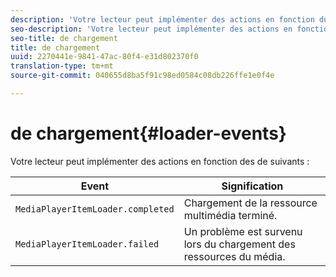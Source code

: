 ```yaml
---
description: 'Votre lecteur peut implémenter des actions en fonction du suivant  '
seo-description: 'Votre lecteur peut implémenter des actions en fonction du suivant  '
seo-title: de chargement
title: de chargement
uuid: 2270441e-9841-47ac-80f4-e31d802370f0
translation-type: tm+mt
source-git-commit: 040655d8ba5f91c98ed0584c08db226ffe1e0f4e

---
```



# de chargement{#loader-events}

Votre lecteur peut implémenter des actions en fonction des  de suivants :

| Event | Signification |
|---|---|
| `MediaPlayerItemLoader.completed` | Chargement de la ressource multimédia terminé. |
| `MediaPlayerItemLoader.failed` | Un problème est survenu lors du chargement des ressources du média. |


